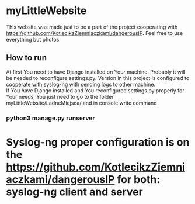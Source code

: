 # myLittleWebsite
This website was made just to be a part of the project cooperating with https://github.com/KotlecikzZiemniaczkami/dangerousIP. Feel free to use everything but photos.
## How to run
At first You need to have Django installed on Your machine. Probably it will be needed to reconfigure settings.py. 
Version in this project is configured to cooperate with syslog-ng with sending logs to other machine.  
If You have Django installed and You reconfigured settings.py properly for Your needs, You just need to go to the folder  myLittleWebsite/LadneMiejsca/ and in console write command 
### python3 manage.py runserver <IP chosen by You:Port on which this website should run>
# Syslog-ng proper configuration is on the https://github.com/KotlecikzZiemniaczkami/dangerousIP for both: syslog-ng client and server
